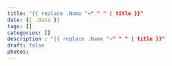 ```yaml
---
title: "{{ replace .Name "-" " " | title }}"
date: {{ .Date }}
tags: []
categories: []
description : "{{ replace .Name "-" " " | title }}"
draft: false
photos: 
---
```


